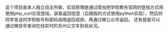 这个项目是本人独立自主所做，实现原理是通过爬虫把学校教务官网的登陆方式用使用php_curl实现登陆，获取返回信息（后期我的方式使用python实现），然后将同学发送的学校账号和密码调用返回成绩，再通过微公众号返回。
还有就是可以通过微信号查询在线实时的苏州公交车到站状况。
